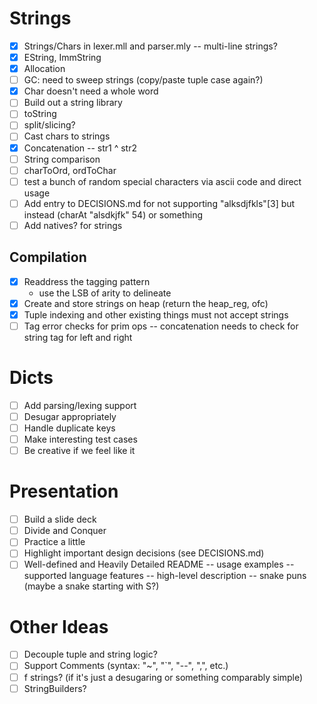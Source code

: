 # Strings

-   [x] Strings/Chars in lexer.mll and parser.mly
        -- multi-line strings?
-   [x] EString, ImmString
-   [x] Allocation
-   [ ] GC: need to sweep strings (copy/paste tuple case again?)
-   [x] Char doesn't need a whole word
-   [ ] Build out a string library
-   [ ] toString
-   [ ] split/slicing?
-   [ ] Cast chars to strings
-   [x] Concatenation
        -- str1 ^ str2
-   [ ] String comparison
-   [ ] charToOrd, ordToChar
-   [ ] test a bunch of random special characters via ascii code and direct usage
-   [ ] Add entry to DECISIONS.md for not supporting "alksdjfkls"[3] but instead (charAt "alsdkjfk" 54) or something
-   [ ] Add natives? for strings

## Compilation

-   [x] Readdress the tagging pattern
    -   use the LSB of arity to delineate
-   [x] Create and store strings on heap (return the heap_reg, ofc)
-   [x] Tuple indexing and other existing things must not accept strings
-   [ ] Tag error checks for prim ops
        -- concatenation needs to check for string tag for left and right

# Dicts

-   [ ] Add parsing/lexing support
-   [ ] Desugar appropriately
-   [ ] Handle duplicate keys
-   [ ] Make interesting test cases
-   [ ] Be creative if we feel like it

# Presentation

-   [ ] Build a slide deck
-   [ ] Divide and Conquer
-   [ ] Practice a little
-   [ ] Highlight important design decisions (see DECISIONS.md)
-   [ ] Well-defined and Heavily Detailed README
        -- usage examples
        -- supported language features
        -- high-level description
        -- snake puns (maybe a snake starting with S?)

# Other Ideas

-   [ ] Decouple tuple and string logic?
-   [ ] Support Comments (syntax: "~", "`", "--", ",", etc.)
-   [ ] f strings? (if it's just a desugaring or
        something comparably simple)
-   [ ] StringBuilders?
